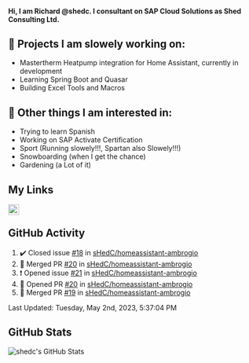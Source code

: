 #### Hi, I am Richard @shedc. I consultant on SAP Cloud Solutions as Shed Consulting Ltd.

## 👋 Projects I am slowely working on:
- Mastertherm Heatpump integration for Home Assistant, currently in development
- Learning Spring Boot and Quasar
- Building Excel Tools and Macros

## 👀 Other things I am interested in:
- Trying to learn Spanish
- Working on SAP Activate Certification
- Sport (Running slowely!!!, Spartan also Slowely!!!)
- Snowboarding (when I get the chance)
- Gardening (a Lot of it)

## My Links
[<img align="left" alt="shedc | LinkedIn" width="22px" src="https://cdn.jsdelivr.net/npm/simple-icons@v3/icons/linkedin.svg" />][linkedin]

<br/>

## GitHub Activity
<!--RECENT_ACTIVITY:start-->
1. ✔️ Closed issue [#18](https://github.com/sHedC/homeassistant-ambrogio/issues/18) in [sHedC/homeassistant-ambrogio](https://github.com/sHedC/homeassistant-ambrogio)
2. 🎉 Merged PR [#20](https://github.com/sHedC/homeassistant-ambrogio/pull/20) in [sHedC/homeassistant-ambrogio](https://github.com/sHedC/homeassistant-ambrogio)
3. ❗️ Opened issue [#21](https://github.com/sHedC/homeassistant-ambrogio/issues/21) in [sHedC/homeassistant-ambrogio](https://github.com/sHedC/homeassistant-ambrogio)
4. 💪 Opened PR [#20](https://github.com/sHedC/homeassistant-ambrogio/pull/20) in [sHedC/homeassistant-ambrogio](https://github.com/sHedC/homeassistant-ambrogio)
5. 🎉 Merged PR [#19](https://github.com/sHedC/homeassistant-ambrogio/pull/19) in [sHedC/homeassistant-ambrogio](https://github.com/sHedC/homeassistant-ambrogio)
<!--RECENT_ACTIVITY:end-->
<!--RECENT_ACTIVITY:last_update-->
Last Updated: Tuesday, May 2nd, 2023, 5:37:04 PM
<!--RECENT_ACTIVITY:last_update_end-->

## GitHub Stats
<img align="left" alt="shedc's GitHub Stats" src="https://github-readme-stats.vercel.app/api?username=shedc&show_icons=true&hide_title=true" />

[linkedin]: https://www.linkedin.com/in/richard-holmes-3314251/
